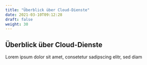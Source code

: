 ```yaml
---
title: "Überblick über Cloud-Dienste"
date: 2021-03-10T09:12:28
draft: false
weight: 30
---
```

## Überblick über Cloud-Dienste

Lorem ipsum dolor sit amet, consetetur sadipscing elitr, sed diam 